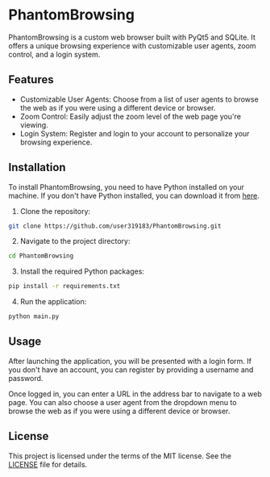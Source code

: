 # PhantomBrowsing

PhantomBrowsing is a custom web browser built with PyQt5 and SQLite. It offers a unique browsing experience with customizable user agents, zoom control, and a login system.

## Features

- Customizable User Agents: Choose from a list of user agents to browse the web as if you were using a different device or browser.
- Zoom Control: Easily adjust the zoom level of the web page you're viewing.
- Login System: Register and login to your account to personalize your browsing experience.

## Installation

To install PhantomBrowsing, you need to have Python installed on your machine. If you don't have Python installed, you can download it from [here](https://www.python.org/downloads/).

1. Clone the repository:
```sh
git clone https://github.com/user319183/PhantomBrowsing.git
```
2. Navigate to the project directory:
```sh
cd PhantomBrowsing
```
3. Install the required Python packages:
```sh
pip install -r requirements.txt
```
4. Run the application:
```sh
python main.py
```

## Usage

After launching the application, you will be presented with a login form. If you don't have an account, you can register by providing a username and password.

Once logged in, you can enter a URL in the address bar to navigate to a web page. You can also choose a user agent from the dropdown menu to browse the web as if you were using a different device or browser.

## License

This project is licensed under the terms of the MIT license. See the [LICENSE](LICENSE) file for details.

